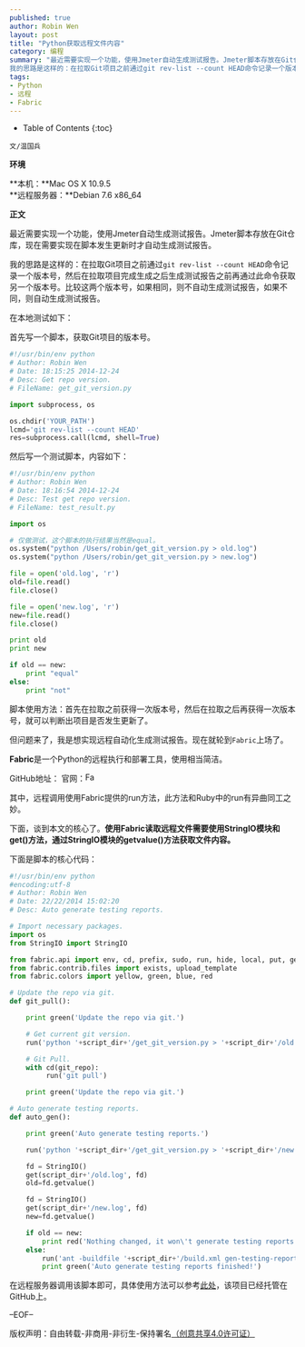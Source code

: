 ```yaml
---
published: true
author: Robin Wen
layout: post
title: "Python获取远程文件内容"
category: 编程
summary: "最近需要实现一个功能，使用Jmeter自动生成测试报告。Jmeter脚本存放在Git仓库，现在需要实现在脚本发生更新时才自动生成测试报告。
我的思路是这样的：在拉取Git项目之前通过git rev-list --count HEAD命令记录一个版本号，然后在拉取项目完成生成之后生成测试报告之前再通过此命令获取另一个版本号。比较这两个版本号，如果相同，则不自动生成测试报告，如果不同，则自动生成测试报告。"
tags:
- Python
- 远程
- Fabric
---
```


* Table of Contents
{:toc}

`文/温国兵`

**环境**

**本机：**Mac OS X 10.9.5 <br/>
**远程服务器：**Debian 7.6 x86_64

**正文**

最近需要实现一个功能，使用Jmeter自动生成测试报告。Jmeter脚本存放在Git仓库，现在需要实现在脚本发生更新时才自动生成测试报告。

我的思路是这样的：在拉取Git项目之前通过`git rev-list --count HEAD`命令记录一个版本号，然后在拉取项目完成生成之后生成测试报告之前再通过此命令获取另一个版本号。比较这两个版本号，如果相同，则不自动生成测试报告，如果不同，则自动生成测试报告。

在本地测试如下：

首先写一个脚本，获取Git项目的版本号。

``` python
#!/usr/bin/env python
# Author: Robin Wen
# Date: 18:15:25 2014-12-24
# Desc: Get repo version.
# FileName: get_git_version.py

import subprocess, os

os.chdir('YOUR_PATH')
lcmd='git rev-list --count HEAD'
res=subprocess.call(lcmd, shell=True)
```

然后写一个测试脚本，内容如下：

``` python
#!/usr/bin/env python
# Author: Robin Wen
# Date: 18:16:54 2014-12-24
# Desc: Test get repo version.
# FileName: test_result.py

import os

# 仅做测试，这个脚本的执行结果当然是equal。
os.system("python /Users/robin/get_git_version.py > old.log")
os.system("python /Users/robin/get_git_version.py > new.log")

file = open('old.log', 'r')
old=file.read()
file.close()

file = open('new.log', 'r')
new=file.read()
file.close()

print old
print new

if old == new:
    print "equal"
else:
    print "not"
```

脚本使用方法：首先在拉取之前获得一次版本号，然后在拉取之后再获得一次版本号，就可以判断出项目是否发生更新了。

但问题来了，我是想实现远程自动化生成测试报告。现在就轮到`Fabric`上场了。

**Fabric**是一个Python的远程执行和部署工具，使用相当简洁。

GitHub地址：<a href="https://github.com/fabric/fabric" target="_blank"><i class="fa fa-github"></i></a>
官网：<a href="http://www.fabfile.org/"><img src="http://i.imgur.com/yiMwQRp.png" title="Fabric" border="0" height="16px" width="16px" alt="Fabric" /></a>

其中，远程调用使用Fabric提供的run方法，此方法和Ruby中的run有异曲同工之妙。

下面，谈到本文的核心了。**使用Fabric读取远程文件需要使用StringIO模块和get()方法，通过StringIO模块的getvalue()方法获取文件内容。**

下面是脚本的核心代码：

``` python
#!/usr/bin/env python
#encoding:utf-8
# Author: Robin Wen
# Date: 22/22/2014 15:02:20
# Desc: Auto generate testing reports.

# Import necessary packages.
import os
from StringIO import StringIO

from fabric.api import env, cd, prefix, sudo, run, hide, local, put, get, settings
from fabric.contrib.files import exists, upload_template
from fabric.colors import yellow, green, blue, red

# Update the repo via git.
def git_pull():

    print green('Update the repo via git.')

    # Get current git version.
    run('python '+script_dir+'/get_git_version.py > '+script_dir+'/old.log')

    # Git Pull.
    with cd(git_repo):
         run('git pull')

    print green('Update the repo via git.')

# Auto generate testing reports.
def auto_gen():

    print green('Auto generate testing reports.')

    run('python '+script_dir+'/get_git_version.py > '+script_dir+'/new.log')

    fd = StringIO()
    get(script_dir+'/old.log', fd)
    old=fd.getvalue()

    fd = StringIO()
    get(script_dir+'/new.log', fd)
    new=fd.getvalue()

    if old == new:
        print red('Nothing changed, it won\'t generate testing reports.')
    else:
        run('ant -buildfile '+script_dir+'/build.xml gen-testing-report')
        print green('Auto generate testing reports finished!')
```

在远程服务器调用该脚本即可，具体使用方法可以参考<a href="https://github.com/dbarobin/python-auto-deploy/tree/master/auto_gen_testing_reports" target="_blank">此处</a>，该项目已经托管在GitHub上。

–EOF–

版权声明：自由转载-非商用-非衍生-保持署名<a href="http://creativecommons.org/licenses/by-nc-nd/4.0/deed.zh" target="_blank">（创意共享4.0许可证）</a>
